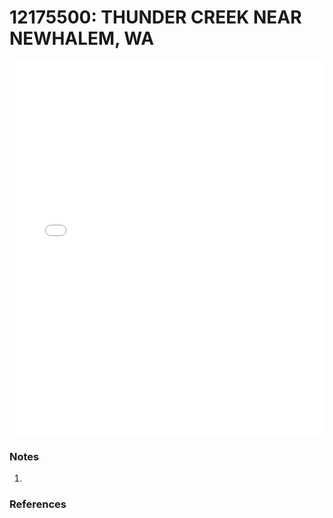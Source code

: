 # 12175500: THUNDER CREEK NEAR NEWHALEM, WA

<iframe src="/distribution_estimation/_static/stations/12175500_fdc.html" width="100%" height="600" frameborder="0"></iframe>

### Notes
1. 

### References

